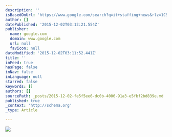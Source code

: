 ```yaml
---
description: ''
isBasedOnUrl: 'https://www.google.com/search?q=it+staffing+news&rlz=1C5CHFA_enUS515US517&espv=2&biw=1138&bih=1238&source=lnms&tbm=isch&sa=X&ved=0ahUKEwjolu61mbzJAhWBcT4KHYqYC0MQ_AUIBygC#tbm=isch&q=what+animals+have+360+degree+vision'
author: []
datePublished: '2015-12-02T03:12:21.554Z'
publisher:
  name: google.com
  domain: www.google.com
  url: null
  favicon: null
dateModified: '2015-12-02T03:11:52.441Z'
title: ''
inFeed: true
hasPage: false
inNav: false
inLanguage: null
starred: false
keywords: []
authors: []
sourcePath: _posts/2015-12-02-fe5f5ee6-dc0b-4006-91a3-e5fbf2bd839e.md
published: true
_context: 'http://schema.org'
_type: Article

---
```

![](https://encrypted-tbn3.gstatic.com/images?q=tbn:ANd9GcQuUWMfLgY-s5N02uhnTDE28e5xffz826Nmx25nCFQj1-6kxaYE4w)